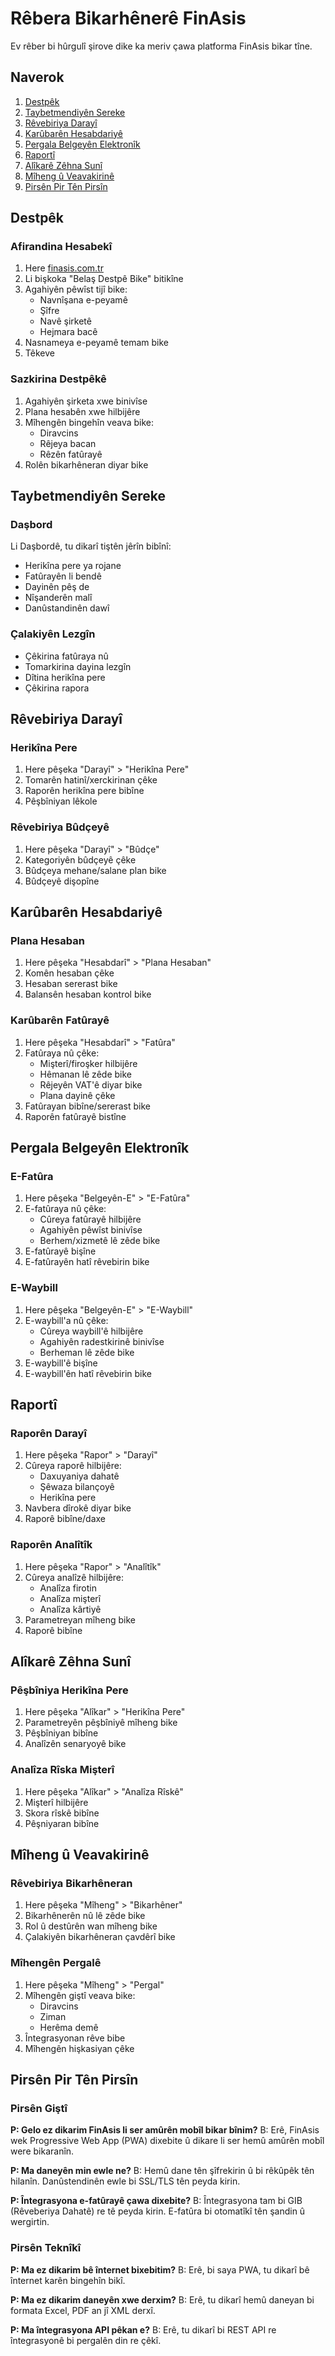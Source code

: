 # Rêbera Bikarhênerê FinAsis

Ev rêber bi hûrgulî şirove dike ka meriv çawa platforma FinAsis bikar tîne.

## Naverok

1. [Destpêk](#destpêk)
2. [Taybetmendiyên Sereke](#taybetmendiyên-sereke)
3. [Rêvebiriya Darayî](#rêvebiriya-darayî)
4. [Karûbarên Hesabdariyê](#karûbarên-hesabdariyê)
5. [Pergala Belgeyên Elektronîk](#pergala-belgeyên-elektronîk)
6. [Raportî](#raportî)
7. [Alîkarê Zêhna Sunî](#alîkarê-zêhna-sunî)
8. [Mîheng û Veavakirinê](#mîheng-û-veavakirinê)
9. [Pirsên Pir Tên Pirsîn](#pirsên-pir-tên-pirsîn)

## Destpêk

### Afirandina Hesabekî

1. Here [finasis.com.tr](https://finasis.com.tr)
2. Li bişkoka "Belaş Destpê Bike" bitikîne
3. Agahiyên pêwîst tijî bike:
   - Navnîşana e-peyamê
   - Şîfre
   - Navê şirketê
   - Hejmara bacê
4. Nasnameya e-peyamê temam bike
5. Têkeve

### Sazkirina Destpêkê

1. Agahiyên şirketa xwe binivîse
2. Plana hesabên xwe hilbijêre
3. Mîhengên bingehîn veava bike:
   - Diravcins
   - Rêjeya bacan
   - Rêzên fatûrayê
4. Rolên bikarhêneran diyar bike

## Taybetmendiyên Sereke

### Daşbord

Li Daşbordê, tu dikarî tiştên jêrîn bibînî:
- Herikîna pere ya rojane
- Fatûrayên li bendê
- Dayinên pêş de
- Nîşanderên malî
- Danûstandinên dawî

### Çalakiyên Lezgîn

- Çêkirina fatûraya nû
- Tomarkirina dayina lezgîn
- Dîtina herikîna pere
- Çêkirina rapora

## Rêvebiriya Darayî

### Herikîna Pere

1. Here pêşeka "Darayî" > "Herikîna Pere"
2. Tomarên hatinî/xerckirinan çêke
3. Raporên herikîna pere bibîne
4. Pêşbîniyan lêkole

### Rêvebiriya Bûdçeyê

1. Here pêşeka "Darayî" > "Bûdçe"
2. Kategoriyên bûdçeyê çêke
3. Bûdçeya mehane/salane plan bike
4. Bûdçeyê dişopîne

## Karûbarên Hesabdariyê

### Plana Hesaban

1. Here pêşeka "Hesabdarî" > "Plana Hesaban"
2. Komên hesaban çêke
3. Hesaban sererast bike
4. Balansên hesaban kontrol bike

### Karûbarên Fatûrayê

1. Here pêşeka "Hesabdarî" > "Fatûra"
2. Fatûraya nû çêke:
   - Mişterî/firoşker hilbijêre
   - Hêmanan lê zêde bike
   - Rêjeyên VAT'ê diyar bike
   - Plana dayinê çêke
3. Fatûrayan bibîne/sererast bike
4. Raporên fatûrayê bistîne

## Pergala Belgeyên Elektronîk

### E-Fatûra

1. Here pêşeka "Belgeyên-E" > "E-Fatûra"
2. E-fatûraya nû çêke:
   - Cûreya fatûrayê hilbijêre
   - Agahiyên pêwîst binivîse
   - Berhem/xizmetê lê zêde bike
3. E-fatûrayê bişîne
4. E-fatûrayên hatî rêvebirin bike

### E-Waybill

1. Here pêşeka "Belgeyên-E" > "E-Waybill"
2. E-waybill'a nû çêke:
   - Cûreya waybill'ê hilbijêre
   - Agahiyên radestkirinê binivîse
   - Berheman lê zêde bike
3. E-waybill'ê bişîne
4. E-waybill'ên hatî rêvebirin bike

## Raportî

### Raporên Darayî

1. Here pêşeka "Rapor" > "Darayî"
2. Cûreya raporê hilbijêre:
   - Daxuyaniya dahatê
   - Şêwaza bilançoyê
   - Herikîna pere
3. Navbera dîrokê diyar bike
4. Raporê bibîne/daxe

### Raporên Analîtîk

1. Here pêşeka "Rapor" > "Analîtîk"
2. Cûreya analîzê hilbijêre:
   - Analîza firotin
   - Analîza mişterî
   - Analîza kârtiyê
3. Parametreyan mîheng bike
4. Raporê bibîne

## Alîkarê Zêhna Sunî

### Pêşbîniya Herikîna Pere

1. Here pêşeka "Alîkar" > "Herikîna Pere"
2. Parametreyên pêşbîniyê mîheng bike
3. Pêşbîniyan bibîne
4. Analîzên senaryoyê bike

### Analîza Rîska Mişterî

1. Here pêşeka "Alîkar" > "Analîza Rîskê"
2. Mişterî hilbijêre
3. Skora rîskê bibîne
4. Pêşniyaran bibîne

## Mîheng û Veavakirinê

### Rêvebiriya Bikarhêneran

1. Here pêşeka "Mîheng" > "Bikarhêner"
2. Bikarhênerên nû lê zêde bike
3. Rol û destûrên wan mîheng bike
4. Çalakiyên bikarhêneran çavdêrî bike

### Mîhengên Pergalê

1. Here pêşeka "Mîheng" > "Pergal"
2. Mîhengên giştî veava bike:
   - Diravcins
   - Ziman
   - Herêma demê
3. Întegrasyonan rêve bibe
4. Mîhengên hişkasiyan çêke

## Pirsên Pir Tên Pirsîn

### Pirsên Giştî

**P: Gelo ez dikarim FinAsis li ser amûrên mobîl bikar bînim?**
B: Erê, FinAsis wek Progressive Web App (PWA) dixebite û dikare li ser hemû amûrên mobîl were bikaranîn.

**P: Ma daneyên min ewle ne?**
B: Hemû dane tên şîfrekirin û bi rêkûpêk tên hilanîn. Danûstendinên ewle bi SSL/TLS tên peyda kirin.

**P: Întegrasyona e-fatûrayê çawa dixebite?**
B: Întegrasyona tam bi GIB (Rêveberiya Dahatê) re tê peyda kirin. E-fatûra bi otomatîkî tên şandin û wergirtin.

### Pirsên Teknîkî

**P: Ma ez dikarim bê înternet bixebitim?**
B: Erê, bi saya PWA, tu dikarî bê înternet karên bingehîn bikî.

**P: Ma ez dikarim daneyên xwe derxim?**
B: Erê, tu dikarî hemû daneyan bi formata Excel, PDF an jî XML derxî.

**P: Ma întegrasyona API pêkan e?**
B: Erê, tu dikarî bi REST API re întegrasyonê bi pergalên din re çêkî. 